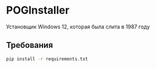 # POGInstaller

Установщик Windows 12, которая была слита в 1987 году

## Требования

```sh
pip install -r requirements.txt
```
